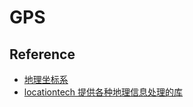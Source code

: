 # GPS

## Reference

- [地理坐标系](https://zh.wikipedia.org/zh-hans/%E5%9C%B0%E7%90%86%E5%9D%90%E6%A0%87%E7%B3%BB)
- [locationtech 提供各种地理信息处理的库](https://github.com/locationtech)